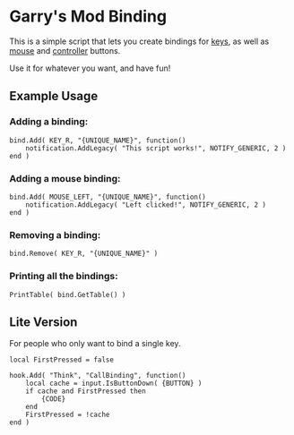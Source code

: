 # Garry's Mod Binding
This is a simple script that lets you create bindings for [keys](https://wiki.garrysmod.com/page/Enums/KEY), as well as [mouse](https://wiki.garrysmod.com/page/Enums/MOUSE) and [controller](https://wiki.garrysmod.com/page/Enums/JOYSTICK) buttons. 

Use it for whatever you want, and have fun!

## Example Usage
### Adding a binding:
```
bind.Add( KEY_R, "{UNIQUE_NAME}", function()
    notification.AddLegacy( "This script works!", NOTIFY_GENERIC, 2 )
end )
```
### Adding a mouse binding:
```
bind.Add( MOUSE_LEFT, "{UNIQUE_NAME}", function()
    notification.AddLegacy( "Left clicked!", NOTIFY_GENERIC, 2 )
end )
```
### Removing a binding:
```
bind.Remove( KEY_R, "{UNIQUE_NAME}" )
```
### Printing all the bindings:
```
PrintTable( bind.GetTable() )
```

## Lite Version
For people who only want to bind a single key.
```
local FirstPressed = false

hook.Add( "Think", "CallBinding", function()
	local cache = input.IsButtonDown( {BUTTON} )
	if cache and FirstPressed then
	    {CODE}
	end
	FirstPressed = !cache
end )
```
